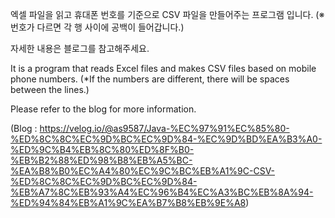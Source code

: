 엑셀 파일을 읽고 휴대폰 번호를 기준으로 CSV 파일을 만들어주는 프로그램 입니다.
(※번호가 다르면 각 행 사이에 공백이 들어갑니다.)

자세한 내용은 블로그를 참고해주세요.

It is a program that reads Excel files and makes CSV files based on mobile phone numbers.
(*If the numbers are different, there will be spaces between the lines.)

Please refer to the blog for more information.

(Blog : https://velog.io/@as9587/Java-%EC%97%91%EC%85%80-%ED%8C%8C%EC%9D%BC%EC%9D%84-%EC%9D%BD%EA%B3%A0-%ED%9C%B4%EB%8C%80%ED%8F%B0-%EB%B2%88%ED%98%B8%EB%A5%BC-%EA%B8%B0%EC%A4%80%EC%9C%BC%EB%A1%9C-CSV-%ED%8C%8C%EC%9D%BC%EC%9D%84-%EB%A7%8C%EB%93%A4%EC%96%B4%EC%A3%BC%EB%8A%94-%ED%94%84%EB%A1%9C%EA%B7%B8%EB%9E%A8)
